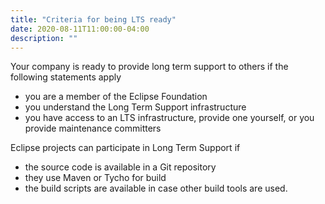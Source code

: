 ```yaml
---
title: "Criteria for being LTS ready"
date: 2020-08-11T11:00:00-04:00
description: ""
---
```


Your company is ready to provide long term support to others if the following statements apply

*   you are a member of the Eclipse Foundation
*   you understand the Long Term Support infrastructure
*   you have access to an LTS infrastructure, provide one yourself, or you provide maintenance committers

Eclipse projects can participate in Long Term Support if

*   the source code is available in a Git repository
*   they use Maven or Tycho for build
*   the build scripts are available in case other build tools are used.
